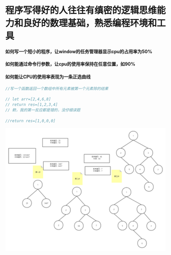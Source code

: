 # 程序写得好的人往往有缜密的逻辑思维能力和良好的数理基础，熟悉编程环境和工具

#### 如何写一个短小的程序，让window的任务管理器显示cpu的占用率为50%

#### 如何能通过命令行参数，让cpu的使用率保持在任意位置，如90%

#### 如何能让CPU的使用率表现为一条正选曲线

```js
//写一个函数返回一个数组中所有元素被第一个元素除的结果

// let arr=[2,4,6,8]
// return res=[1,2,3,4]
// 欸，我的第一反应都是错的，没仔细读题

//return res=[1,0,0,0]

```



![treenode](面试和程序员思考.assets/treenode.png)